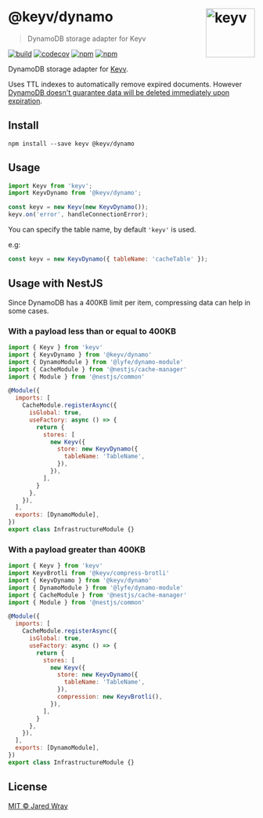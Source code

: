 # @keyv/dynamo [<img width="100" align="right" src="https://jaredwray.com/images/keyv-symbol.svg" alt="keyv">](https://github.com/jaredwra/keyv)

> DynamoDB storage adapter for Keyv

[![build](https://github.com/jaredwray/keyv/actions/workflows/tests.yaml/badge.svg)](https://github.com/jaredwray/keyv/actions/workflows/tests.yaml)
[![codecov](https://codecov.io/gh/jaredwray/keyv/branch/main/graph/badge.svg?token=bRzR3RyOXZ)](https://codecov.io/gh/jaredwray/keyv)
[![npm](https://img.shields.io/npm/v/@keyv/dynamo.svg)](https://www.npmjs.com/package/@keyv/dynamo)
[![npm](https://img.shields.io/npm/dm/@keyv/dynamo)](https://npmjs.com/package/@keyv/dynamo)

DynamoDB storage adapter for [Keyv](https://github.com/jaredwray/keyv).

Uses TTL indexes to automatically remove expired documents. However [DynamoDB doesn't guarantee data will be deleted immediately upon expiration](https://docs.aws.amazon.com/amazondynamodb/latest/developerguide/TTL.html).

## Install

```shell
npm install --save keyv @keyv/dynamo
```

## Usage

```js
import Keyv from 'keyv';
import KeyvDynamo from '@keyv/dynamo';

const keyv = new Keyv(new KeyvDynamo());
keyv.on('error', handleConnectionError);
```

You can specify the table name, by default `'keyv'` is used.

e.g:

```js
const keyv = new KeyvDynamo({ tableName: 'cacheTable' });
```

## Usage with NestJS

Since DynamoDB has a 400KB limit per item, compressing data can help in some cases.

### With a payload less than or equal to 400KB

```js
import { Keyv } from 'keyv'
import { KeyvDynamo } from '@keyv/dynamo'
import { DynamoModule } from '@lyfe/dynamo-module'
import { CacheModule } from '@nestjs/cache-manager'
import { Module } from '@nestjs/common'

@Module({
  imports: [
    CacheModule.registerAsync({
      isGlobal: true,
      useFactory: async () => {
        return {
          stores: [
            new Keyv({
              store: new KeyvDynamo({
                tableName: 'TableName',
              }),
            }),
          ],
        }
      },
    }),
  ],
  exports: [DynamoModule],
})
export class InfrastructureModule {}

```

### With a payload greater than 400KB

```js
import { Keyv } from 'keyv'
import KeyvBrotli from '@keyv/compress-brotli'
import { KeyvDynamo } from '@keyv/dynamo'
import { DynamoModule } from '@lyfe/dynamo-module'
import { CacheModule } from '@nestjs/cache-manager'
import { Module } from '@nestjs/common'

@Module({
  imports: [
    CacheModule.registerAsync({
      isGlobal: true,
      useFactory: async () => {
        return {
          stores: [
            new Keyv({
              store: new KeyvDynamo({
                tableName: 'TableName',
              }),
              compression: new KeyvBrotli(),
            }),
          ],
        }
      },
    }),
  ],
  exports: [DynamoModule],
})
export class InfrastructureModule {}

```

## License

[MIT © Jared Wray](LISCENCE)
